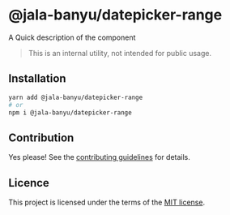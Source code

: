 # @jala-banyu/datepicker-range

A Quick description of the component

> This is an internal utility, not intended for public usage.

## Installation

```sh
yarn add @jala-banyu/datepicker-range
# or
npm i @jala-banyu/datepicker-range
```

## Contribution

Yes please! See the
[contributing guidelines](https://github.com/Atnic/banyu/blob/master/CONTRIBUTING.md)
for details.

## Licence

This project is licensed under the terms of the
[MIT license](https://github.com/Atnic/banyu/blob/master/LICENSE).
